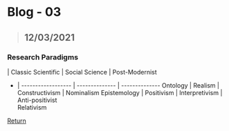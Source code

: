 # Blog - 03
> ## 12/03/2021

### Research Paradigms

   | Classic Scientific | Social Science | Post-Modernist
 - | ------------------ | -------------- | --------------
 Ontology | Realism | Constructivism | Nominalism
 Epistemology | Positivism | Interpretivism | Anti-positivist<br/>Relativism



[Return](https://stewartnz.github.io/RES701-Blogs/)
